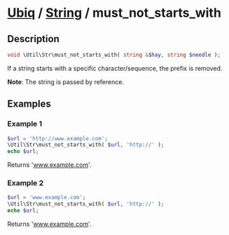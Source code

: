 [Ubiq](../index.md) / [String](../index.md#string) / must_not_starts_with
======


Description
-------- 

```php
void \Util\Str\must_not_starts_with( string &$hay, string $needle );
```

If a string starts with a specific character/sequence, the prefix is removed.

**Note**: The string is passed by reference.



Examples
--------

### Example 1

```php
$url = 'http://www.example.com';
\Util\Str\must_not_starts_with( $url, 'http://' );
echo $url;
```
Returns 'www.example.com'.

### Example 2

```php
$url = 'www.example.com';
\Util\Str\must_not_starts_with( $url, 'http://' );
echo $url;
```
Returns 'www.example.com'.
